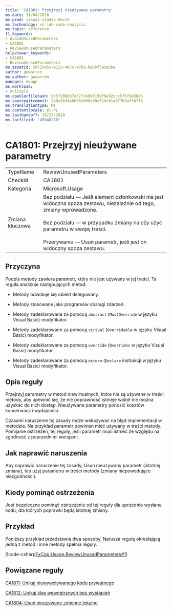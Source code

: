```yaml
---
title: 'CA1801: Przejrzyj nieużywane parametry'
ms.date: 11/04/2016
ms.prod: visual-studio-dev15
ms.technology: vs-ide-code-analysis
ms.topic: reference
f1_keywords:
- AvoidUnusedParameters
- CA1801
- ReviewUnusedParameters
helpviewer_keywords:
- CA1801
- ReviewUnusedParameters
ms.assetid: 5d73545c-e153-4b7c-a7b2-be6bf5aca5be
author: gewarren
ms.author: gewarren
manager: douge
ms.workload:
- multiple
ms.openlocfilehash: 0c5f288b57a377c69bf159f9e92ccc575f983083
ms.sourcegitcommit: 240c8b34e80952d00e90c52dcb1a077b9aff47f6
ms.translationtype: MT
ms.contentlocale: pl-PL
ms.lasthandoff: 10/23/2018
ms.locfileid: "49948216"
---
```

# <a name="ca1801-review-unused-parameters"></a>CA1801: Przejrzyj nieużywane parametry

|||
|-|-|
|TypeName|ReviewUnusedParameters|
|CheckId|CA1801|
|Kategoria|Microsoft.Usage|
|Zmiana kluczowa|Bez podziału — Jeśli element członkowski nie jest widoczna spoza zestawu, niezależnie od tego, zmiany wprowadzone.<br /><br /> Bez podziału — w przypadku zmiany należy użyć parametru w swojej treści.<br /><br /> Przerywanie — Usuń parametr, jeśli jest on widoczny spoza zestawu.|

## <a name="cause"></a>Przyczyna
 Podpis metody zawiera parametr, który nie jest używany w jej treści. Ta reguła analizuje następujących metod:

- Metody odwołuje się obiekt delegowany.

- Metody stosowane jako programów obsługi zdarzeń.

- Metody zadeklarowane za pomocą `abstract` (`MustOverride` w języku Visual Basic) modyfikator.

- Metody zadeklarowane za pomocą `virtual` (`Overridable` w języku Visual Basic) modyfikator.

- Metody zadeklarowane za pomocą `override` (`Overrides` w języku Visual Basic) modyfikator.

- Metody zadeklarowane za pomocą `extern` (`Declare` instrukcji w języku Visual Basic) modyfikator.

## <a name="rule-description"></a>Opis reguły
 Przejrzyj parametry w metod niewirtualnych, które nie są używane w treści metody, aby upewnić się, że nie poprawność istnieje wokół nie można uzyskać do nich dostęp. Nieużywane parametry ponosić kosztów konserwacji i wydajności.

 Czasami naruszenie tej zasady może wskazywać na błąd implementacji w metodzie. Na przykład parametr powinien mieć używany w treści metody. Pomijanie ostrzeżeń, tej reguły, jeśli parametr musi istnieć ze względu na zgodność z poprzednimi wersjami.

## <a name="how-to-fix-violations"></a>Jak naprawić naruszenia
 Aby naprawić naruszenie tej zasady, Usuń nieużywany parametr (istotnej zmiany), lub użyj parametru w treści metody (zmiany niepowodujące niezgodności).

## <a name="when-to-suppress-warnings"></a>Kiedy pominąć ostrzeżenia
 Jest bezpieczne pominąć ostrzeżenie od tej reguły dla uprzednio wysłane kodu, dla których poprawki będą istotnej zmiany.

## <a name="example"></a>Przykład
 Poniższy przykład przedstawia dwa sposoby. Narusza regułę określającą jedną z metod i inne metody spełnia reguły.

 [!code-csharp[FxCop.Usage.ReviewUnusedParameters#1](../code-quality/codesnippet/CSharp/ca1801-review-unused-parameters_1.cs)]

## <a name="related-rules"></a>Powiązane reguły
 [CA1811: Unikaj niewywoływanego kodu prywatnego](../code-quality/ca1811-avoid-uncalled-private-code.md)

 [CA1812: Unikaj klas wewnętrznych bez wystąpień](../code-quality/ca1812-avoid-uninstantiated-internal-classes.md)

 [CA1804: Usuń nieużywane zmienne lokalne](../code-quality/ca1804-remove-unused-locals.md)